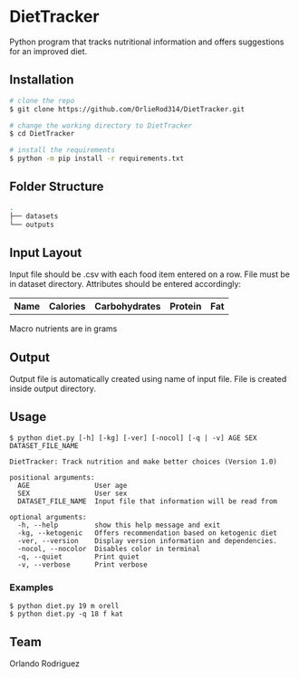 # DietTracker
Python program that tracks nutritional information and offers suggestions for an improved diet.

## Installation
```bash
# clone the repo
$ git clone https://github.com/OrlieRod314/DietTracker.git

# change the working directory to DietTracker
$ cd DietTracker

# install the requirements
$ python -m pip install -r requirements.txt
```
## Folder Structure
```bash
.
├── datasets
└── outputs
```
## Input Layout
Input file should be .csv with each food item entered on a row.
File must be in dataset directory.
Attributes should be entered accordingly:

<table>
    <tr>
        <th>Name</th>
        <th>Calories</th>
        <th>Carbohydrates</th>
        <th>Protein</th>
        <th>Fat</th>
    </tr>
</table>
Macro nutrients are in grams

## Output
Output file is automatically created using name of input file.
File is created inside output directory.
## Usage
```
$ python diet.py [-h] [-kg] [-ver] [-nocol] [-q | -v] AGE SEX DATASET_FILE_NAME

DietTracker: Track nutrition and make better choices (Version 1.0)

positional arguments:
  AGE                User age
  SEX                User sex
  DATASET_FILE_NAME  Input file that information will be read from

optional arguments:
  -h, --help         show this help message and exit
  -kg, --ketogenic   Offers recommendation based on ketogenic diet
  -ver, --version    Display version information and dependencies.
  -nocol, --nocolor  Disables color in terminal
  -q, --quiet        Print quiet
  -v, --verbose      Print verbose
  ```
### Examples
```
$ python diet.py 19 m orell
$ python diet.py -q 18 f kat
```
## Team
Orlando Rodriguez